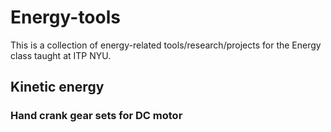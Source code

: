 # Energy-tools

This is a collection of energy-related tools/research/projects for the Energy class taught at ITP NYU.

## Kinetic energy

### Hand crank gear sets for DC motor
